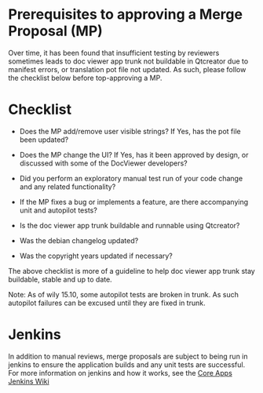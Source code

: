 Prerequisites to approving a Merge Proposal (MP)
================================================

Over time, it has been found that insufficient testing by reviewers sometimes leads to doc viewer app trunk not buildable in Qtcreator due to manifest errors, or translation pot file not updated. As such, please follow the checklist below before top-approving a MP.

Checklist
=========

*   Does the MP add/remove user visible strings? If Yes, has the pot file been
    updated?

*   Does the MP change the UI? If Yes, has it been approved by design, or
    discussed with some of the DocViewer developers?

*   Did you perform an exploratory manual test run of your code change and any
    related functionality?

*   If the MP fixes a bug or implements a feature, are there accompanying unit
    and autopilot tests?

*   Is the doc viewer app trunk buildable and runnable using Qtcreator?

*   Was the debian changelog updated?

*   Was the copyright years updated if necessary?

The above checklist is more of a guideline to help doc viewer app trunk stay buildable,
stable and up to date.

Note: As of wily 15.10, some autopilot tests are broken in trunk. As such autopilot failures
can be excused until they are fixed in trunk.

Jenkins
=======
In addition to manual reviews, merge proposals are subject to being run in jenkins to ensure the application builds and any unit tests are successful. For more information on jenkins and how it works, see the [Core Apps Jenkins Wiki](https://wiki.ubuntu.com/Touch/CoreApps/Jenkins)

